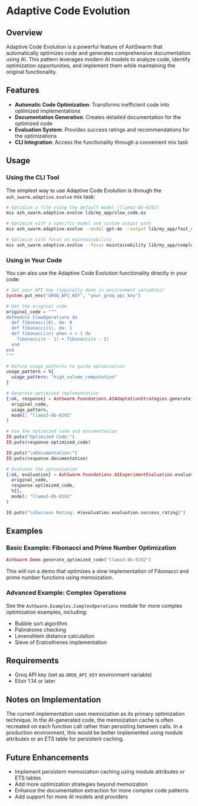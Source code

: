 # Adaptive Code Evolution

## Overview

Adaptive Code Evolution is a powerful feature of AshSwarm that automatically optimizes code and generates comprehensive documentation using AI. This pattern leverages modern AI models to analyze code, identify optimization opportunities, and implement them while maintaining the original functionality.

## Features

- **Automatic Code Optimization**: Transforms inefficient code into optimized implementations
- **Documentation Generation**: Creates detailed documentation for the optimized code
- **Evaluation System**: Provides success ratings and recommendations for the optimizations
- **CLI Integration**: Access the functionality through a convenient mix task

## Usage

### Using the CLI Tool

The simplest way to use Adaptive Code Evolution is through the `ash_swarm.adaptive.evolve` mix task:

```bash
# Optimize a file using the default model (llama3-8b-8192)
mix ash_swarm.adaptive.evolve lib/my_app/slow_code.ex

# Optimize with a specific model and custom output path
mix ash_swarm.adaptive.evolve --model gpt-4o --output lib/my_app/fast_code.ex lib/my_app/slow_code.ex

# Optimize with focus on maintainability
mix ash_swarm.adaptive.evolve --focus maintainability lib/my_app/complex_code.ex
```

### Using in Your Code

You can also use the Adaptive Code Evolution functionality directly in your code:

```elixir
# Set your API key (typically done in environment variables)
System.put_env("GROQ_API_KEY", "your_groq_api_key")

# Get the original code
original_code = """
defmodule SlowOperations do
  def fibonacci(0), do: 0
  def fibonacci(1), do: 1
  def fibonacci(n) when n > 1 do
    fibonacci(n - 1) + fibonacci(n - 2)
  end
end
"""

# Define usage patterns to guide optimization
usage_pattern = %{
  usage_pattern: "high_volume_computation"
}

# Generate optimized implementation
{:ok, response} = AshSwarm.Foundations.AIAdaptationStrategies.generate_optimized_implementation(
  original_code,
  usage_pattern,
  model: "llama3-8b-8192"
)

# Use the optimized code and documentation
IO.puts("Optimized Code:")
IO.puts(response.optimized_code)

IO.puts("\nDocumentation:")
IO.puts(response.documentation)

# Evaluate the optimization
{:ok, evaluation} = AshSwarm.Foundations.AIExperimentEvaluation.evaluate_code_adaptation(
  original_code,
  response.optimized_code,
  %{},
  model: "llama3-8b-8192"
)

IO.puts("\nSuccess Rating: #{evaluation.evaluation.success_rating}")
```

## Examples

### Basic Example: Fibonacci and Prime Number Optimization

```elixir
AshSwarm.Demo.generate_optimized_code("llama3-8b-8192")
```

This will run a demo that optimizes a slow implementation of Fibonacci and prime number functions using memoization.

### Advanced Example: Complex Operations

See the `AshSwarm.Examples.ComplexOperations` module for more complex optimization examples, including:

- Bubble sort algorithm
- Palindrome checking
- Levenshtein distance calculation
- Sieve of Eratosthenes implementation

## Requirements

- Groq API key (set as `GROQ_API_KEY` environment variable)
- Elixir 1.14 or later

## Notes on Implementation

The current implementation uses memoization as its primary optimization technique. In the AI-generated code, the memoization cache is often recreated on each function call rather than persisting between calls. In a production environment, this would be better implemented using module attributes or an ETS table for persistent caching.

## Future Enhancements

- Implement persistent memoization caching using module attributes or ETS tables
- Add more optimization strategies beyond memoization
- Enhance the documentation extraction for more complex code patterns
- Add support for more AI models and providers
